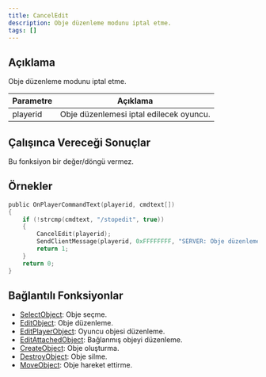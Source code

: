 ```yaml
---
title: CancelEdit
description: Obje düzenleme modunu iptal etme.
tags: []
---
```


## Açıklama

Obje düzenleme modunu iptal etme.

| Parametre | Açıklama                                   |
| --------- | ------------------------------------------ |
| playerid  | Obje düzenlemesi iptal edilecek oyuncu.    |

## Çalışınca Vereceği Sonuçlar

Bu fonksiyon bir değer/döngü vermez.

## Örnekler

```c
public OnPlayerCommandText(playerid, cmdtext[])
{
    if (!strcmp(cmdtext, "/stopedit", true))
    {
        CancelEdit(playerid);
        SendClientMessage(playerid, 0xFFFFFFFF, "SERVER: Obje düzenleme modunu iptal ettiniz!");
        return 1;
    }
    return 0;
}
```

## Bağlantılı Fonksiyonlar

- [SelectObject](SelectObject): Obje seçme.
- [EditObject](EditObject): Obje düzenleme.
- [EditPlayerObject](EditPlayerObject): Oyuncu objesi düzenleme.
- [EditAttachedObject](EditAttachedObject): Bağlanmış objeyi düzenleme.
- [CreateObject](CreateObject): Obje oluşturma.
- [DestroyObject](DestroyObject): Obje silme.
- [MoveObject](MoveObject): Obje hareket ettirme.
